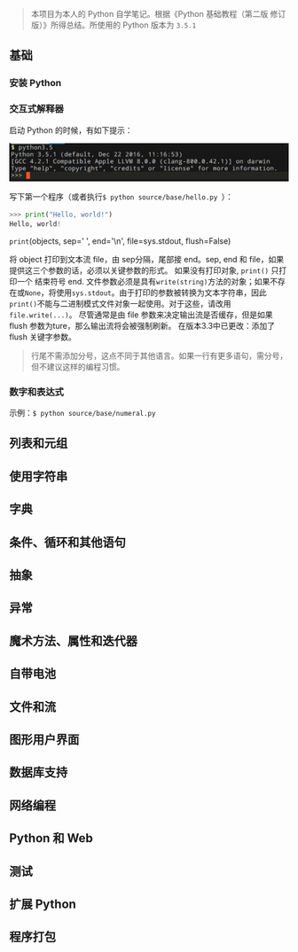 > 本项目为本人的 Python 自学笔记。根据《Python 基础教程（第二版 修订版）》所得总结。所使用的 Python 版本为 `3.5.1`



## 基础

### 安装 Python

### 交互式解释器

启动 Python 的时候，有如下提示：

![](res/python_console.png)

写下第一个程序（或者执行`$ python source/base/hello.py `）：

```python
>>> print("Hello, world!")
Hello, world!
```

`print`(objects, sep=' ', end='\n', file=sys.stdout, flush=False)

将 object 打印到文本流 file，由 sep分隔，尾部接 end。sep, end 和 file，如果提供这三个参数的话，必须以关键参数的形式。
如果没有打印对象, `print()` 只打印一个 结束符号 end.
文件参数必须是具有`write(string)`方法的对象；如果不存在或`None`，将使用`sys.stdout`。由于打印的参数被转换为文本字符串，因此`print()`不能与二进制模式文件对象一起使用。对于这些，请改用`file.write(...)`。
尽管通常是由 file 参数来决定输出流是否缓存，但是如果 flush 参数为ture，那么输出流将会被强制刷新。
在版本3.3中已更改：添加了 flush 关键字参数。

> 行尾不需添加分号，这点不同于其他语言。如果一行有更多语句，需分号，但不建议这样的编程习惯。



### 数字和表达式

示例：`$ python source/base/numeral.py `



## 列表和元组



## 使用字符串



##  字典



## 条件、循环和其他语句



## 抽象



## 异常



## 魔术方法、属性和迭代器



## 自带电池



## 文件和流



## 图形用户界面



## 数据库支持



## 网络编程



## Python 和 Web



## 测试



## 扩展 Python



## 程序打包



